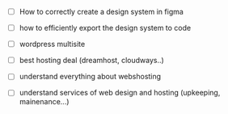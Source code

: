 - [ ] How to correctly create a design system in figma
- [ ] how to efficiently export the design system to code

- [ ] wordpress multisite
- [ ] best hosting deal (dreamhost, cloudways..)
- [ ] understand everything about webshosting
- [ ] understand services of web design and hosting (upkeeping, mainenance...)